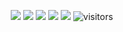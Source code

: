 <!--   my-icons -->
<p align="center">
    <a href="https://github.com/JinghanHe/JinghanHe"><img src="https://img.shields.io/badge/status-updating-brightgreen.svg"></a>
    <a href="https://github.com/python/cpython"><img src="https://img.shields.io/badge/Python-3.12-FF1493.svg"></a>
    <a href="https://github.com/JinghanHe/JinghanHe/graphs/contributors"><img src="https://img.shields.io/github/contributors/JinghanHe/JinghanHe?color=blue"></a>
    <a href="https://github.com/JinghanHe/JinghanHe/stargazers"><img src="https://img.shields.io/github/stars/JinghanHe/JinghanHe.svg?logo=github"></a>
    <a href="https://github.com/JinghanHe/JinghanHe/network/members"><img src="https://img.shields.io/github/forks/JinghanHe/JinghanHe.svg?color=blue&logo=github"></a>
    <img src="https://visitor-badge.laobi.icu/badge?page_id=JinghanHe.JinghanHe" alt="visitors"/>   
</p>
